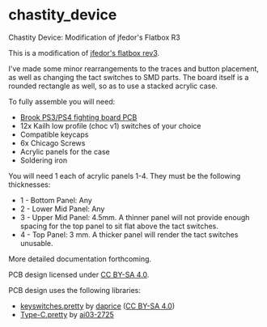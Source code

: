 # chastity_device
Chastity Device: Modification of jfedor's Flatbox R3

This is a modification of [jfedor's flatbox rev3](https://github.com/jfedor2/flatbox/tree/master/hardware-rev3).

I've made some minor rearrangements to the traces and button placement, as well as changing the tact switches to SMD parts. The board itself is a rounded rectangle as well, so as to use a stacked acrylic case.

To fully assemble you will need:

* [Brook PS3/PS4 fighting board PCB](https://www.brookaccessory.com/detail/58690501/)
* 12x Kailh low profile (choc v1) switches of your choice
* Compatible keycaps
* 6x Chicago Screws
* Acrylic panels for the case
* Soldering iron

You will need 1 each of acrylic panels 1-4. They must be the following thicknesses:

* 1 - Bottom Panel: Any
* 2 - Lower Mid Panel: Any
* 3 - Upper Mid Panel: 4.5mm. A thinner panel will not provide enough spacing for the top panel to sit flat above the tact switches.
* 4 - Top Panel: 3 mm. A thicker panel will render the tact switches unusable.

More detailed documentation forthcoming.

PCB design licensed under [CC BY-SA 4.0](https://creativecommons.org/licenses/by-sa/4.0/).

PCB design uses the following libraries:

* [keyswitches.pretty](https://github.com/daprice/keyswitches.pretty) by [daprice](https://github.com/daprice) ([CC BY-SA 4.0](https://creativecommons.org/licenses/by-sa/4.0/))
* [Type-C.pretty](https://github.com/ai03-2725/Type-C.pretty) by [ai03-2725](https://github.com/ai03-2725)
